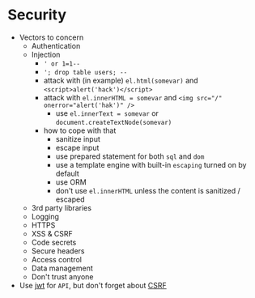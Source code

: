 # Security

* Vectors to concern
    * Authentication
    * Injection
        * `' or 1=1--`
        * `'; drop table users; --`
        * attack with (in example) `el.html(somevar)` and `<script>alert('hack')</script>`
        * attack with `el.innerHTML = somevar` and `<img src="/" onerror="alert('hak')" />`
            * use `el.innerText = somevar` or `document.createTextNode(somevar)`
        * how to cope with that
            * sanitize input
            * escape input
            * use prepared statement for both `sql` and `dom`
            * use a template engine with built-in `escaping` turned on by default
            * use ORM
            * don't use `el.innerHTML` unless the content is sanitized / escaped
    * 3rd party libraries
    * Logging
    * HTTPS
    * XSS & CSRF
    * Code secrets
    * Secure headers
    * Access control
    * Data management
    * Don't trust anyone
* Use [jwt](https://www.npmjs.com/package/jwt-express) for `API`, but don't forget about [CSRF](https://en.wikipedia.org/wiki/Cross-site_request_forgery#Prevention)

